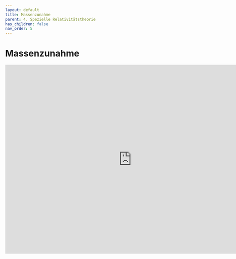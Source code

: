 ```yaml
---
layout: default
title: Massenzunahme
parent: 4. Spezielle Relativitätstheorie
has_children: false
nav_order: 5
---
```


# Massenzunahme

<iframe scrolling="no" src="https://www.geogebra.org/material/iframe/id/BQxYet5G/width/1011/height/892/border/888888/smb/false/stb/false/stbh/false/ai/false/asb/false/sri/false/rc/false/ld/false/sdz/false/ctl/false" width="800px" height="600px" style="border:0px;"> </iframe>
